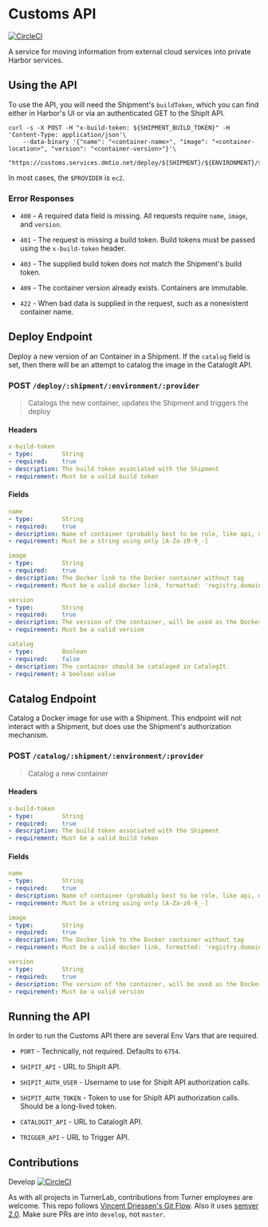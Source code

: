 # Customs API

[![CircleCI](https://circleci.com/gh/turnerlabs/customs-api/tree/master.svg?style=svg)](https://circleci.com/gh/turnerlabs/customs-api/tree/master)

A service for moving information from external cloud services into private Harbor services.


## Using the API

To use the API, you will need the Shipment's `buildToken`, which you can find either in Harbor's UI
or via an authenticated GET to the ShipIt API.

```shell
curl -s -X POST -H "x-build-token: ${SHIPMENT_BUILD_TOKEN}" -H 'Content-Type: application/json'\
    --data-binary '{"name": "<container-name>", "image": "<container-location>", "version": "<container-version>"}'\
    "https://customs.services.dmtio.net/deploy/${SHIPMENT}/${ENVIRONMENT}/${PROVIDER}"
```

In most cases, the `$PROVIDER` is `ec2`.

### Error Responses

* `400` - A required data field is missing. All requests require `name`, `image`, and `version`.

* `401` - The request is missing a build token. Build tokens must be passed using the `x-build-token` header.

* `403` - The supplied build token does not match the Shipment's build token.

* `409` - The container version already exists. Containers are immutable.

* `422` - When bad data is supplied in the request, such as a nonexistent container name.


## Deploy Endpoint

Deploy a new version of an Container in a Shipment. If the `catalog` field is set, then there will
be an attempt to catalog the image in the CatalogIt API.


### POST `/deploy/:shipment/:environment/:provider`

> Catalogs the new container, updates the Shipment and triggers the deploy

#### Headers

```yaml
x-build-token
- type:        String
- required:    true
- description: The build token associated with the Shipment
- requirement: Must be a valid build token
```


#### Fields

```yaml
name
- type:        String
- required:    true
- description: Name of container (probably best to be role, like api, db)
- requirement: Must be a string using only [A-Za-z0-9_-]

image
- type:        String
- required:    true
- description: The Docker link to the Docker container without tag
- requirement: Must be a valid docker link, formatted: 'registry.domain/docker-image-name' (must be a DNS label)

version
- type:        String
- required:    true
- description: The version of the container, will be used as the Docker image tag
- requirement: Must be a valid version

catalog
- type:        Boolean
- required:    false
- description: The container should be cataloged in CatalogIt.
- requirement: A boolean value
```


## Catalog Endpoint

Catalog a Docker image for use with a Shipment. This endpoint will not interact with a Shipment, but
does use the Shipment's authorization mechanism.


### POST `/catalog/:shipment/:environment/:provider`

> Catalog a new container


#### Headers

```yaml
x-build-token
- type:        String
- required:    true
- description: The build token associated with the Shipment
- requirement: Must be a valid build token
```


#### Fields

```yaml
name
- type:        String
- required:    true
- description: Name of container (probably best to be role, like api, db)
- requirement: Must be a string using only [A-Za-z0-9_-]

image
- type:        String
- required:    true
- description: The Docker link to the Docker container without tag
- requirement: Must be a valid docker link, formatted: 'registry.domain/docker-image-name' (must be a DNS label)

version
- type:        String
- required:    true
- description: The version of the container, will be used as the Docker image tag
- requirement: Must be a valid version
```


## Running the API

In order to run the Customs API there are several Env Vars that are required.

* `PORT` - Technically, not required. Defaults to `6754`.

* `SHIPIT_API` - URL to ShipIt API.

* `SHIPIT_AUTH_USER` - Username to use for ShipIt API authorization calls.

* `SHIPIT_AUTH_TOKEN` - Token to use for ShipIt API authorization calls. Should be a long-lived token.

* `CATALOGIT_API` - URL to CatalogIt API.

* `TRIGGER_API` - URL to Trigger API.


## Contributions

Develop [![CircleCI](https://circleci.com/gh/turnerlabs/customs-api/tree/develop.svg?style=svg)](https://circleci.com/gh/turnerlabs/customs-api/tree/develop)

As with all projects in TurnerLab, contributions from Turner employees are welcome. This repo follows
[Vincent Driessen's Git Flow](http://nvie.com/posts/a-successful-git-branching-model/). Also it uses
[semver 2.0](http://semver.org/spec/v2.0.0.html). Make sure PRs are into `develop`, not `master`.
